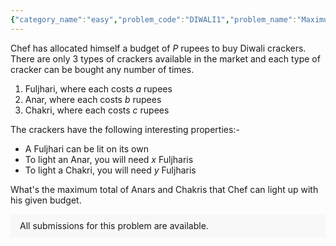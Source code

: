 ```yaml
---
{"category_name":"easy","problem_code":"DIWALI1","problem_name":"Maximum Light Up","problemComponents":{"constraints":"- $1 \\leq T \\leq 10^5$\n- $1 \\leq P, a, b, c, x, y \\leq 10^9$\n","constraintsState":true,"subtasks":"","subtasksState":true,"inputFormat":"- First line of input will contain $T$, the number of test cases. Then the test cases follow.\n- Each test case contains of a single line of input, six integers $P$, $a$, $b$, $c$, $x$ and $y$.\n","inputFormatState":true,"outputFormat":"For each test case, output in a single line the maximum total of Anars and Chakris Chef can light up.\n","outputFormatState":true,"sampleTestCases":{"0":{"id":1,"input":"3\n100 5 5 10 4 8\n16 2 2 2 1 1\n55 1 2 3 4 5","output":"4\n4\n9","explanation":"**Test case $1$:**\n- Chef will buy $16$ Fuljhari\u0027s and $4$ Anar\u0027s which in total costs him $16 \\cdot 5 + 4 \\cdot 5 = 100$ rupees. \n- Next, he uses $16$ Fuljhari\u0027s to light $\\frac{16}{4} = 4$ Anar\u0027s. \n- Since all the Fuljhari\u0027s are over, he can\u0027t light up any Chakri\u0027s.\n- So in total, he is able to light up $4 + 0 = 4$ Anar\u0027s and Chakri\u0027s.\n- There is no other allocation giving a better answer than this.\n\n\n**Test case $2$:**\n- Chef will buy $4$ Fuljhari\u0027s, $2$ Anar\u0027s and $2$ Chakri\u0027s which in total costs him $4 \\cdot 2 + 2 \\cdot 2 + 2 \\cdot 2 = 16$ rupees. \n- Next, he uses $2$ Fuljhari\u0027s to light $\\frac{2}{1} = 2$ Anar\u0027s. \n- Next, he uses $2$ Fuljhari\u0027s to light $\\frac{2}{1} = 2$ Chakri\u0027s. \n- So in total, he is able to light up $2 + 2 = 4$ Anar\u0027s and Chakri\u0027s.\n- The other possible allocation could be buying $4$ Fuljhari\u0027s, $3$ Anar\u0027s, and $1$ Chakri.","isDeleted":false}}},"video_editorial_url":"https://youtu.be/U4KYH1I0vvg","languages_supported":{"0":"CPP14","1":"C","2":"JAVA","3":"PYTH 3.6","4":"CPP17","5":"PYTH","6":"PYP3","7":"CS2","8":"ADA","9":"PYPY","10":"TEXT","11":"PAS fpc","12":"NODEJS","13":"RUBY","14":"PHP","15":"GO","16":"HASK","17":"TCL","18":"PERL","19":"SCALA","20":"LUA","21":"kotlin","22":"BASH","23":"JS","24":"LISP sbcl","25":"rust","26":"PAS gpc","27":"BF","28":"CLOJ","29":"R","30":"D","31":"CAML","32":"FORT","33":"ASM","34":"swift","35":"FS","36":"WSPC","37":"LISP clisp","38":"SQL","39":"SCM guile","40":"PERL6","41":"ERL","42":"CLPS","43":"ICK","44":"NICE","45":"PRLG","46":"ICON","47":"COB","48":"SCM chicken","49":"PIKE","50":"SCM qobi","51":"ST","52":"SQLQ","53":"NEM"},"max_timelimit":1,"source_sizelimit":50000,"problem_author":"suryaprak_adm","problem_tester":"","date_added":"23-09-2021","tags":{"0":"greedy","1":"simple","2":"start13","3":"suryaprak_adm"},"problem_difficulty_level":"Unavailable","best_tag":"","editorial_url":"https://discuss.codechef.com/problems/DIWALI1","time":{"view_start_date":1632663002,"submit_start_date":1632663002,"visible_start_date":1632663002,"end_date":1735669800},"is_direct_submittable":false,"problemDiscussURL":"https://discuss.codechef.com/search?q=DIWALI1","is_proctored":false,"visitedContests":{},"layout":"problem"}
---
```

Chef has allocated himself a budget of $P$ rupees to buy Diwali crackers. There are only $3$ types of crackers available in the market and each type of cracker can be bought any number of times.

1. Fuljhari, where each costs $a$ rupees
2. Anar, where each costs $b$ rupees
3. Chakri, where each costs $c$ rupees

The crackers have the following interesting properties:-
- A Fuljhari can be lit on its own 
- To light an Anar, you will need $x$ Fuljharis
- To light a Chakri, you will need $y$ Fuljharis

What's the maximum total of Anars and Chakris that Chef can light up with his given budget.
<aside style='background: #f8f8f8;padding: 10px 15px;'><div>All submissions for this problem are available.</div></aside>